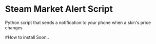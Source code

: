 # Steam Market Alert Script
Python script that sends a notification to your phone when a skin's price changes

#How to install
Soon..
